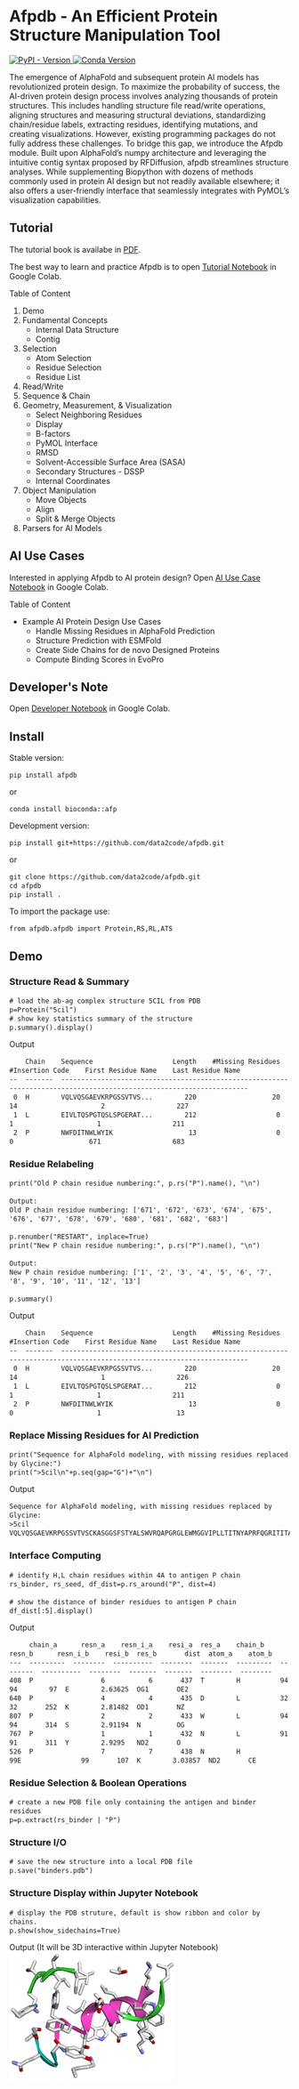 # Afpdb - An Efficient Protein Structure Manipulation Tool

<a href="https://pypi.org/project/afpdb" rel="nofollow">
<img alt="PyPI - Version" src="https://img.shields.io/pypi/v/afpdb?logo=pypi">
</a>
<a href="https://anaconda.org/bioconda/afpdb" rel="nofollow">
<img alt="Conda Version" src="https://img.shields.io/conda/vn/bioconda/afpdb">
</a>

The emergence of AlphaFold and subsequent protein AI models has revolutionized protein design. To maximize the probability of success, the AI-driven protein design process involves analyzing thousands of protein structures. This includes handling structure file read/write operations, aligning structures and measuring structural deviations, standardizing chain/residue labels, extracting residues, identifying mutations, and creating visualizations. However, existing programming packages do not fully address these challenges. To bridge this gap, we introduce the Afpdb module. Built upon AlphaFold’s numpy architecture and leveraging the intuitive contig syntax proposed by RFDiffusion, afpdb streamlines structure analyses. While supplementing Biopython with dozens of methods commonly used in protein AI design but not readily available elsewhere; it also offers a user-friendly interface that seamlessly integrates with PyMOL’s visualization capabilities.

## Tutorial

The tutorial book is availabe in <a href="tutorial/Afpdb_Tutorial.pdf">PDF</a>.

The best way to learn and practice Afpdb is to open [Tutorial Notebook](https://colab.research.google.com/github/data2code/afpdb/blob/main/tutorial/afpdb.ipynb) in Google Colab.

Table of Content

1. Demo
2. Fundamental Concepts
   - Internal Data Structure
   - Contig 
3. Selection
   - Atom Selection
   - Residue Selection
   - Residue List
4. Read/Write
5. Sequence & Chain
6. Geometry, Measurement, & Visualization
   - Select Neighboring Residues
   - Display
   - B-factors
   - PyMOL Interface
   - RMSD
   - Solvent-Accessible Surface Area (SASA)
   - Secondary Structures - DSSP
   - Internal Coordinates
7. Object Manipulation
   - Move Objects
   - Align
   - Split & Merge Objects
8. Parsers for AI Models

## AI Use Cases

Interested in applying Afpdb to AI protein design? Open [AI Use Case Notebook](https://colab.research.google.com/github/data2code/afpdb/blob/main/tutorial/AI.ipynb) in Google Colab.

Table of Content

- Example AI Protein Design Use Cases
   - Handle Missing Residues in AlphaFold Prediction
   - Structure Prediction with ESMFold
   - Create Side Chains for de novo Designed Proteins
   - Compute Binding Scores in EvoPro

## Developer's Note

Open [Developer Notebook](https://colab.research.google.com/github/data2code/afpdb/blob/main/tutorial/Developer.ipynb) in Google Colab.

## Install
Stable version:
```
pip install afpdb
```
or
```
conda install bioconda::afp
```
Development version:
```
pip install git+https://github.com/data2code/afpdb.git
```
or
```
git clone https://github.com/data2code/afpdb.git
cd afpdb
pip install .
```
To import the package use:
```
from afpdb.afpdb import Protein,RS,RL,ATS
```
## Demo

### Structure Read & Summary
```
# load the ab-ag complex structure 5CIL from PDB
p=Protein("5cil")
# show key statistics summary of the structure
p.summary().display()
```
Output
```
    Chain    Sequence                    Length    #Missing Residues    #Insertion Code    First Residue Name    Last Residue Name
--  -------  ---------------------------------------------------------------------------------------------------------------------
 0  H        VQLVQSGAEVKRPGSSVTVS...        220                   20                 14                     2                  227
 1  L        EIVLTQSPGTQSLSPGERAT...        212                    0                  1                     1                  211
 2  P        NWFDITNWLWYIK                   13                    0                  0                   671                  683
```
### Residue Relabeling

```
print("Old P chain residue numbering:", p.rs("P").name(), "\n")

Output:
Old P chain residue numbering: ['671', '672', '673', '674', '675', '676', '677', '678', '679', '680', '681', '682', '683'] 

p.renumber("RESTART", inplace=True)
print("New P chain residue numbering:", p.rs("P").name(), "\n")

Output:
New P chain residue numbering: ['1', '2', '3', '4', '5', '6', '7', '8', '9', '10', '11', '12', '13'] 

p.summary()
```
Output

```
    Chain    Sequence                    Length    #Missing Residues    #Insertion Code    First Residue Name    Last Residue Name
--  -------  ---------------------------------------------------------------------------------------------------------------------
 0  H        VQLVQSGAEVKRPGSSVTVS...        220                   20                 14                     1                  226
 1  L        EIVLTQSPGTQSLSPGERAT...        212                    0                  1                     1                  211
 2  P        NWFDITNWLWYIK                   13                    0                  0                     1                   13
 ```
### Replace Missing Residues for AI Prediction
```
print("Sequence for AlphaFold modeling, with missing residues replaced by Glycine:")
print(">5cil\n"+p.seq(gap="G")+"\n")
```
Output
```
Sequence for AlphaFold modeling, with missing residues replaced by Glycine:
>5cil
VQLVQSGAEVKRPGSSVTVSCKASGGSFSTYALSWVRQAPGRGLEWMGGVIPLLTITNYAPRFQGRITITADRSTSTAYLELNSLRPEDTAVYYCAREGTTGDGDLGKPIGAFAHWGQGTLVTVSSASTKGPSVFPLAPSGGGGGGGGGTAALGCLVKDYFPEPVTVGSWGGGGNSGALTSGGVHTFPAVLQSGSGLYSLSSVVTVPSSSLGTGGQGTYICNVNHKPSNTKVDKKGGVEP:EIVLTQSPGTQSLSPGERATLSCRASQSVGNNKLAWYQQRPGQAPRLLIYGASSRPSGVADRFSGSGSGTDFTLTISRLEPEDFAVYYCQQYGQSLSTFGQGTKVEVKRTVAAPSVFIFPPSDEQLKSGTASVVCLLNNFYPREAKVQWKVDNALQSGNSQESVTEQDSKDSTYSLSSTLTLSKADYEKHKVYACEVTHQGLSSPVTKSFNR:NWFDITNWLWYIK
```
### Interface Computing
```
# identify H,L chain residues within 4A to antigen P chain
rs_binder, rs_seed, df_dist=p.rs_around("P", dist=4)

# show the distance of binder residues to antigen P chain
df_dist[:5].display()
```
Output
```
     chain_a      resn_a    resn_i_a    resi_a  res_a    chain_b    resn_b      resn_i_b    resi_b  res_b       dist  atom_a    atom_b
---  ---------  --------  ----------  --------  -------  ---------  --------  ----------  --------  -------  -------  --------  --------
408  P                 6           6       437  T        H          94                94        97  E        2.63625  OG1       OE2
640  P                 4           4       435  D        L          32                32       252  K        2.81482  OD1       NZ
807  P                 2           2       433  W        L          94                94       314  S        2.91194  N         OG
767  P                 1           1       432  N        L          91                91       311  Y        2.9295   ND2       O
526  P                 7           7       438  N        H          99E               99       107  K        3.03857  ND2       CE
```
### Residue Selection & Boolean Operations
```
# create a new PDB file only containing the antigen and binder residues
p=p.extract(rs_binder | "P")
```
### Structure I/O
```
# save the new structure into a local PDB file
p.save("binders.pdb")
```
### Structure Display within Jupyter Notebook
```
# display the PDB struture, default is show ribbon and color by chains.
p.show(show_sidechains=True)
```
Output (It will be 3D interactive within Jupyter Notebook)<br>
<img src="https://github.com/data2code/afpdb/blob/main/tutorial/img/demo.png?raw=true">

